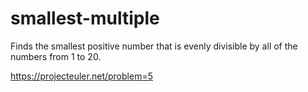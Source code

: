 # smallest-multiple
Finds the smallest positive number that is evenly divisible by all of the numbers from 1 to 20.

https://projecteuler.net/problem=5

